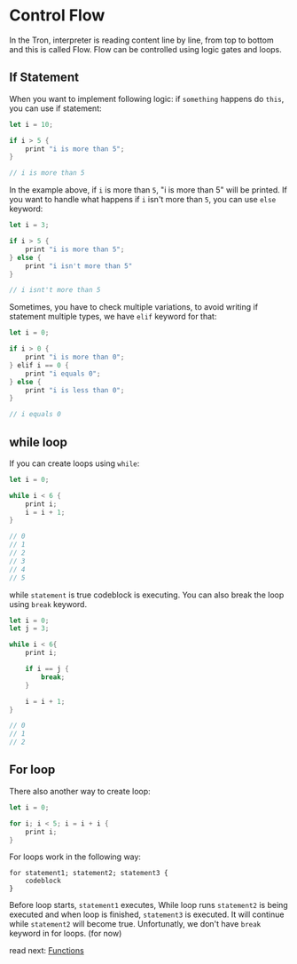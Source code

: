 # Control Flow

In the Tron, interpreter is reading content line by line, from top to bottom and this is called Flow. Flow can be controlled using logic gates and loops.

## If Statement

When you want to implement following logic: if `something` happens do `this`, you can use if statement:

```rs
let i = 10;

if i > 5 {
    print "i is more than 5";
}

// i is more than 5
```

In the example above, if `i` is more than `5`, "i is more than 5" will be printed. If you want to handle what happens if `i` isn't more than `5`, you can use `else` keyword:

```rs
let i = 3;

if i > 5 {
    print "i is more than 5";
} else {
    print "i isn't more than 5"
}

// i isnt't more than 5
```

Sometimes, you have to check multiple variations, to avoid writing if statement multiple types, we have `elif` keyword for that:

```rs
let i = 0;

if i > 0 {
    print "i is more than 0";
} elif i == 0 {
    print "i equals 0";
} else {
    print "i is less than 0";
}

// i equals 0
```

## while loop

If you can create loops using `while`:

```rs
let i = 0;

while i < 6 {
    print i;
    i = i + 1;
}

// 0
// 1
// 2
// 3
// 4
// 5
```

while `statement` is true codeblock is executing. You can also break the loop using `break` keyword.

```rs
let i = 0;
let j = 3;

while i < 6{
    print i;

    if i == j {
        break;
    }

    i = i + 1;
}

// 0
// 1
// 2
```

## For loop

There also another way to create loop:

```rs
let i = 0;

for i; i < 5; i = i + i {
    print i;
}
```

For loops work in the following way:

```
for statement1; statement2; statement3 {
    codeblock
}
```

Before loop starts, `statement1` executes, While loop runs `statement2` is being executed and when loop is finished, `statement3` is executed. It will continue while `statement2` will become true. Unfortunatly, we don't have `break` keyword in for loops. (for now)


read next: [Functions](./functions.md)